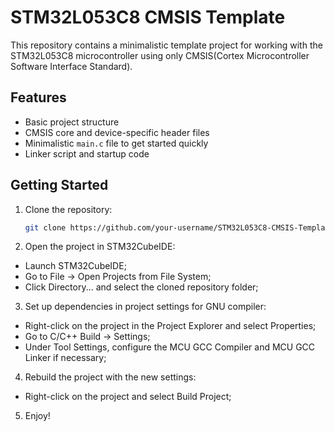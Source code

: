 # STM32L053C8 CMSIS Template

This repository contains a minimalistic template project for working with the STM32L053C8 microcontroller using only CMSIS(Cortex Microcontroller Software Interface Standard).

## Features

- Basic project structure
- CMSIS core and device-specific header files
- Minimalistic `main.c` file to get started quickly
- Linker script and startup code

## Getting Started

1. Clone the repository:
   ```sh
   git clone https://github.com/your-username/STM32L053C8-CMSIS-Template.git

2. Open the project in STM32CubeIDE:
  - Launch STM32CubeIDE;
  - Go to File -> Open Projects from File System;
  - Click Directory... and select the cloned repository folder;

3. Set up dependencies in project settings for GNU compiler:
  - Right-click on the project in the Project Explorer and select Properties;
  - Go to C/C++ Build -> Settings;
  - Under Tool Settings, configure the MCU GCC Compiler and MCU GCC Linker if necessary;

4. Rebuild the project with the new settings:
  - Right-click on the project and select Build Project;

5. Enjoy!
